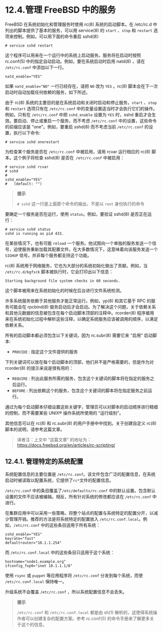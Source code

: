 # 12.4.管理 FreeBSD 中的服务

FreeBSD 在系统初始化和管理服务时使用 rc(8) 系统的启动脚本。在 /etc/rc.d 中列出的脚本提供了基本的服务，可以用 service(8) 的 `start` 、`stop` 和 `restart` 选项来控制。例如，可以用下面的命令重启 sshd(8):

```
# service sshd restart
```

这个程序可以用来在一个运行中的系统上启动服务。服务将在启动时按照 rc.conf(5) 中的指定自动启动。例如，要在系统启动时启用 natd(8) ，请在 `/etc/rc.conf` 中添加以下一行。

```
natd_enable="YES"
```

如果 `natd_enable="NO"` 一行已经存在，请把 `NO` 改为 `YES` 。rc(8) 脚本会在下一次启动时自动加载任何依赖的服务，如下所述。

由于 rc(8) 系统的主要目的是在系统启动和关闭时启动和停止服务，`start` 、`stop` 和 `restart` 选项只有在 `/etc/rc.conf` 中的变量设置适当时才会执行它们的操作。例如，只有在 `/etc/rc.conf` 中把 `sshd_enable` 设置为 `YES` 时，sshd 重启才会生效。要启动、停止或重启一个服务，而不考虑 `/etc/rc.conf` 中的设置，这些命令的前缀应该是 "one"。例如，要重启 sshd(8) 而不考虑当前  `/etc/rc.conf` 的设置，执行以下命令:

```
# service sshd onerestart
```

为检查某个服务是否在 `/etc/rc.conf` 中被启用，请用 rcvar 运行相应的 rc(8) 脚本。这个例子将检查 sshd(8) 是否在` /etc/rc.conf` 中被启用：

```
# service sshd rcvar
# sshd
#
sshd_enable="YES"
#   (default: "")
```

> **提示**
>
> `# sshd` 这一行是上面那个命令的输出，不是以 `root` 身份执行的命令

要确定一个服务是否在运行，使用 `status`。例如，要验证 sshd(8) 是否正在运行：

```
# service sshd status
sshd is running as pid 433.
```

在某些情况下，也有可能 `reload` 一个服务。他试图向一个单独的服务发送一个信号，迫使服务重新加载其配置文件。在大多数情况下，这意味着向该服务发送一个 `SIGHUP` 信号。并非每个服务都支持这个功能。

rc(8) 系统用于网络服务，它也为大部分的系统初始化做出了贡献。例如，当 `/etc/rc.d/bgfsck` 脚本被执行时，它会打印出以下信息：

```
Starting background file system checks in 60 seconds.
```

这个脚本被用来在系统初始化的时候在后台进行文件系统检测。

许多系统服务依赖于其他服务才能正常运行。例如，yp(8) 和其它基于 RPC 的服务可能会在 rpcbind(8) 服务启动后才会启动。为了解决这个问题，关于依赖关系和其他元数据的信息被包含在每个启动脚本顶部的注释中。rcorder(8) 程序被用来在系统初始化过程中解析这些注释，以确定系统服务应该被调用的顺序，以满足依赖关系。

所有的启动脚本都必须包含以下关键词，因为 rc.subr(8) 需要它来 "启用" 启动脚本:

* `PROVIDE` : 指定这个文件提供的服务

下列关键词可以放在每个启动脚本的顶部，他们并不是严格需要的，但是作为对 rcorder(8) 的提示来说是很有用的：

* `REQUIRE` : 列出此服务所需的服务，包含这个关键词的脚本将在指定的服务之后运行。
* `BEFORE` : 列出依赖这个的服务，包含这个关键词的脚本将在指定服务之前运行。

通过为每个启动脚本仔细设置这些关键字，管理员可以对脚本的启动顺序进行精细的控制，而不需要某些 UNIX® 操作系统所使用的 "运行级别"。

其他信息可以在 rc(8) 和 rc.subr(8) 的用户手册中中找到。关于创建自定义 rc(8) 脚本的说明，请参考这篇文章。

> 译者注：上文中 “这篇文章” 的地址为：https://docs.freebsd.org/en/articles/rc-scripting/

## 12.4.1. 管理特定的系统配置

系统配置信息的主要位置是 `/etc/rc.conf`。该文件包含广泛的配置信息，在系统启动时被读取以配置系统，它提供了`rc*`文件的配置信息。

`/etc/rc.conf` 中的条目覆盖了`/etc/defaults/rc.conf` 中的默认设置。包含默认设置的文件不应该被编辑。相反，所有针对系统的修改都应该在 `/etc/rc.conf` 中进行。

在集群应用中可以采用一些策略，将整个站点的配置与系统特定的配置分开，以减少管理开销。推荐的方法是将系统特定的配置放入 `/etc/rc.conf.local`。例如，`/etc/rc.conf` 中的这些条目适用于所有系统：

```
sshd_enable="YES"
keyrate="fast"
defaultrouter="10.1.1.254"
```

而 `/etc/rc.conf.local` 中的这些条目只适用于这个系统：

```
hostname="node1.example.org"
ifconfig_fxp0="inet 10.1.1.1/8"
```

使用 `rsync` 或 `puppet` 等应用程序将 `/etc/rc.conf` 分发到每个系统，而使 `/etc/rc.conf.local` 保持唯一。

升级系统不会覆盖 `/etc/rc.conf` ，所以系统配置信息不会丢失。

> **提示**
>
> `/etc/rc.conf` 和 `/etc/rc.conf.local` 都是由 sh(1) 解析的，这使得系统操作者可以创建复杂的配置方案。参考 rc.conf(5) 的命令手册来了解更多关于这个的信息。
